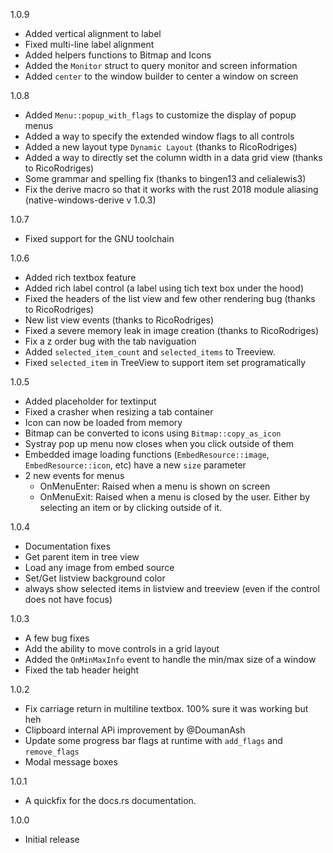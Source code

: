 1.0.9
* Added vertical alignment to label
* Fixed multi-line label alignment 
* Added helpers functions to Bitmap and Icons
* Added the `Monitor` struct to query monitor and screen information
* Added `center` to the window builder to center a window on screen

1.0.8

* Added `Menu::popup_with_flags` to customize the display of popup menus
* Added a way to specify the extended window flags to all controls
* Added a new layout type `Dynamic Layout` (thanks to RicoRodriges)
* Added a way to directly set the column width in a data grid view (thanks to RicoRodriges)
* Some grammar and spelling fix (thanks to bingen13 and celialewis3)
* Fix the derive macro so that it works with the rust 2018 module aliasing (native-windows-derive v 1.0.3)

1.0.7

* Fixed support for the GNU toolchain

1.0.6

* Added rich textbox feature
* Added rich label control (a label using tich text box under the hood)
* Fixed the headers of the list view and few other rendering bug (thanks to RicoRodriges)
* New list view events (thanks to RicoRodriges)
* Fixed a severe memory leak in image creation (thanks to RicoRodriges)
* Fix a z order bug with the tab naviguation
* Added `selected_item_count` and `selected_items` to Treeview.
* Fixed `selected_item` in TreeView to support item set programatically

1.0.5

* Added placeholder for textinput
* Fixed a crasher when resizing a tab container
* Icon can now be loaded from memory
* Bitmap can be converted to icons using `Bitmap::copy_as_icon`
* Systray pop up menu now closes when you click outside of them
* Embedded image loading functions (`EmbedResource::image`, `EmbedResource::icon`, etc) have a new `size` parameter
* 2 new events for menus
  * OnMenuEnter: Raised when a menu is shown on screen
  * OnMenuExit: Raised when a menu is closed by the user. Either by selecting an item or by clicking outside of it.

1.0.4

* Documentation fixes
* Get parent item in tree view
* Load any image from embed source
* Set/Get listview background color
* always show selected items in listview and treeview (even if the control does not have focus)

1.0.3

* A few bug fixes
* Add the ability to move controls in a grid layout
* Added the `OnMinMaxInfo` event to handle the min/max size of a window
* Fixed the tab header height

1.0.2

* Fix carriage return in multiline textbox. 100% sure it was working but heh
* Clipboard internal APi improvement by @DoumanAsh
* Update some progress bar flags at runtime with `add_flags` and `remove_flags` 
* Modal message boxes

1.0.1

* A quickfix for the docs.rs documentation.

1.0.0

* Initial release